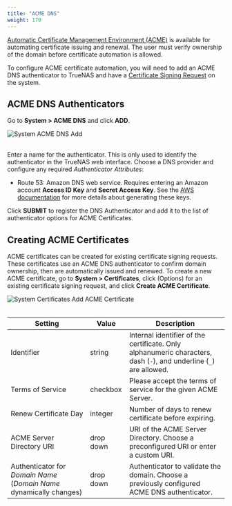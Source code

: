 ```yaml
---
title: "ACME DNS"
weight: 170
---
```


[Automatic Certificate Management Environment (ACME)](https://ietf-wg-acme.github.io/acme/draft-ietf-acme-acme.html) is available for automating certificate issuing and renewal.
The user must verify ownership of the domain before certificate automation is allowed.

To configure ACME certificate automation, you will need to add an ACME DNS authenticator to TrueNAS and have a [Certificate Signing Request](/hub/initial-setup/security/certificates/#certificate-signing-request) on the system.

## ACME DNS Authenticators

Go to **System > ACME DNS** and click **ADD**.

![System ACME DNS Add](/images/CORE/12.0/SystemACMEDNSAdd.png "System ACME DNS Add")
<br><br>

Enter a name for the authenticator.
This is only used to identify the authenticator in the TrueNAS web interface.
Choose a DNS provider and configure any required *Authenticator Attributes*:

* Route 53: Amazon DNS web service. Requires entering an Amazon account **Access ID Key** and **Secret Access Key**. See the [AWS documentation]() for more details about generating these keys.

Click **SUBMIT** to register the DNS Authenticator and add it to the list of authenticator options for ACME Certificates.

## Creating ACME Certificates

ACME certificates can be created for existing certificate signing requests.
These certificates use an ACME DNS authenticator to confirm domain ownership, then are automatically issued and renewed.
To create a new ACME certificate, go to **System > Certificates**, click <i class="fas fa-ellipsis-v" aria-hidden="true" title="Options"></i> (Options) for an existing certificate signing request, and click **Create ACME Certificate**.

![System Certificates Add ACME Certificate](/images/CORE/12.0/SystemCertificatesAddACMECertificate.png "System Certificates Add ACME Certificate")
<br><br>

| Setting | Value |	Description |
|---------|-------|-------------|
| Identifier| string | Internal identifier of the certificate. Only alphanumeric characters, dash (`-`), and underline (`_`) are allowed. |
| Terms of Service | checkbox | Please accept the terms of service for the given ACME Server. |
| Renew Certificate Day | integer | Number of days to renew certificate before expiring. |
| ACME Server Directory URI | drop down | URI of the ACME Server Directory. Choose a preconfigured URI or enter a custom URI. |
| Authenticator for *Domain Name* (*Domain Name* dynamically changes) | drop down | Authenticator to validate the domain. Choose a previously configured ACME DNS authenticator. |
